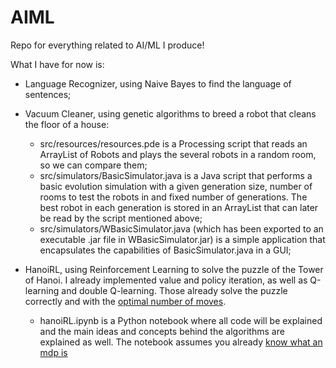 # AIML
Repo for everything related to AI/ML I produce!

What I have for now is:
  - Language Recognizer, using Naive Bayes to find the language of sentences;
  
  - Vacuum Cleaner, using genetic algorithms to breed a robot that cleans the floor of a house:
    - src/resources/resources.pde is a Processing script that reads an ArrayList of Robots and plays the several robots in a random room, so we can compare them;
    - src/simulators/BasicSimulator.java is a Java script that performs a basic evolution simulation with a given generation size, number of rooms to test the robots in and fixed number of generations. The best robot in each generation is stored in an ArrayList that can later be read by the script mentioned above;
    - src/simulators/WBasicSimulator.java (which has been exported to an executable .jar file in WBasicSimulator.jar) is a simple application that encapsulates the capabilities of BasicSimulator.java in a GUI;
  - HanoiRL, using Reinforcement Learning to solve the puzzle of the Tower of Hanoi. I already implemented value and policy iteration, as well as Q-learning and double Q-learning. Those already solve the puzzle correctly and with the [optimal number of moves](https://mathspp.blogspot.com/2018/10/twitter-proof-tower-of-hanoi.html).
    - hanoiRL.ipynb is a Python notebook where all code will be explained and the main ideas and concepts behind the algorithms are explained as well. The notebook assumes you already [know what an mdp is](https://mathspp.blogspot.com/2018/09/markov-decision-processes-basics.html)
